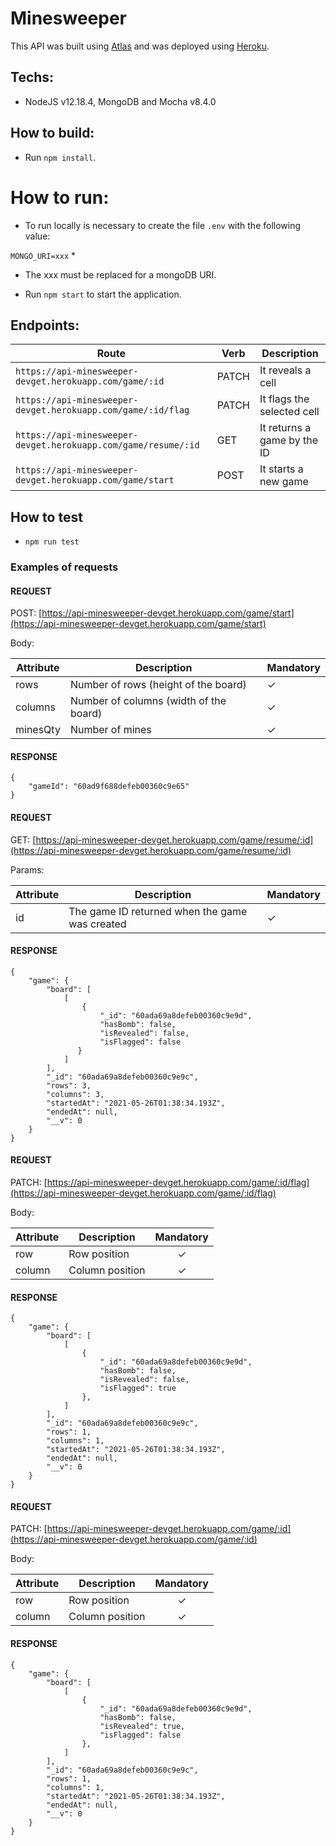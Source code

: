 # Minesweeper

This API was built using [Atlas](https://cloud.mongodb.com) and was deployed using [Heroku](https://www.heroku.com/).

## Techs:

- NodeJS v12.18.4, MongoDB and Mocha v8.4.0

## How to build:

- Run ```npm install```.

# How to run:

- To run locally is necessary to create the file ``` .env ``` with the following value:

``` MONGO_URI=xxx ``` *

* The xxx must be replaced for a mongoDB URI.
 
- Run ``` npm start ``` to start the application.

## Endpoints:

| Route | Verb | Description |
| --- | --- | --- |
| `https://api-minesweeper-devget.herokuapp.com/game/:id` | PATCH | It reveals a cell |
| `https://api-minesweeper-devget.herokuapp.com/game/:id/flag` | PATCH | It flags the selected cell |
| `https://api-minesweeper-devget.herokuapp.com/game/resume/:id` | GET | It returns a game by the ID |
| `https://api-minesweeper-devget.herokuapp.com/game/start` | POST | It starts a new game |


## How to test

- ``` npm run test ```

### Examples of requests

#### REQUEST

POST: [https://api-minesweeper-devget.herokuapp.com/game/start](https://api-minesweeper-devget.herokuapp.com/game/start)

Body:

| Attribute         | Description     | Mandatory |
| ------------- |-------------| --------- |
| rows | Number of rows (height of the board) | ✓ |
| columns | Number of columns (width of the board) | ✓ |
| minesQty | Number of mines | ✓ |


#### RESPONSE

``` 
{
    "gameId": "60ad9f688defeb00360c9e65"
} 
```


#### REQUEST

GET: [https://api-minesweeper-devget.herokuapp.com/game/resume/:id](https://api-minesweeper-devget.herokuapp.com/game/resume/:id)

Params:

| Attribute         | Description     | Mandatory |
| ------------- |-------------| --------- |
| id | The game ID returned when the game was created | ✓ |

#### RESPONSE

``` 
{
    "game": {
        "board": [
            [
                {
                    "_id": "60ada69a8defeb00360c9e9d",
                    "hasBomb": false,
                    "isRevealed": false,
                    "isFlagged": false
               }
            ]
        ],
        "_id": "60ada69a8defeb00360c9e9c",
        "rows": 3,
        "columns": 3,
        "startedAt": "2021-05-26T01:38:34.193Z",
        "endedAt": null,
        "__v": 0
    }
} 
```

#### REQUEST

PATCH: [https://api-minesweeper-devget.herokuapp.com/game/:id/flag](https://api-minesweeper-devget.herokuapp.com/game/:id/flag)

Body:

| Attribute         | Description     | Mandatory |
| ------------- |-------------| :---------: |
| row | Row position | ✓ |
| column | Column position | ✓ |

#### RESPONSE

``` 
{
    "game": {
        "board": [
            [
                {
                    "_id": "60ada69a8defeb00360c9e9d",
                    "hasBomb": false,
                    "isRevealed": false,
                    "isFlagged": true
                },
            ]
        ],
        "_id": "60ada69a8defeb00360c9e9c",
        "rows": 1,
        "columns": 1,
        "startedAt": "2021-05-26T01:38:34.193Z",
        "endedAt": null,
        "__v": 0
    }
} 
```

#### REQUEST

PATCH: [https://api-minesweeper-devget.herokuapp.com/game/:id](https://api-minesweeper-devget.herokuapp.com/game/:id)

Body:

| Attribute         | Description     | Mandatory |
| ------------- |-------------| :---------: |
| row | Row position | ✓ |
| column | Column position | ✓ |

#### RESPONSE

```
{
    "game": {
        "board": [
            [
                {
                    "_id": "60ada69a8defeb00360c9e9d",
                    "hasBomb": false,
                    "isRevealed": true,
                    "isFlagged": false
                },
            ]
        ],
        "_id": "60ada69a8defeb00360c9e9c",
        "rows": 1,
        "columns": 1,
        "startedAt": "2021-05-26T01:38:34.193Z",
        "endedAt": null,
        "__v": 0
    }
} 
```



